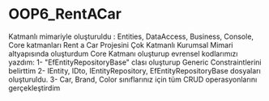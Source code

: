 # OOP6_RentACar

Katmanlı mimariyle oluşturuldu : Entities, DataAccess, Business, Console, Core katmanları
Rent a Car Projesini Çok Katmanlı Kurumsal Mimari altyapısında oluşturdum 
Core Katmanı oluşturup evrensel kodlarımızı yazdım: 
    1- "EfEntityRepositoryBase" clası oluşturup Generic Constraintlerini belirttim
    2- IEntity, IDto, IEntityRepository, EfEntityRepositoryBase dosyaları oluşturuldu.
    3- Car, Brand, Color sınıflarınız için tüm CRUD operasyonlarını gerçekleştirdim
